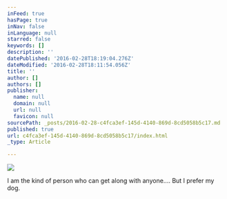 ```yaml
---
inFeed: true
hasPage: true
inNav: false
inLanguage: null
starred: false
keywords: []
description: ''
datePublished: '2016-02-28T18:19:04.276Z'
dateModified: '2016-02-28T18:11:54.056Z'
title: ''
author: []
authors: []
publisher:
  name: null
  domain: null
  url: null
  favicon: null
sourcePath: _posts/2016-02-28-c4fca3ef-145d-4140-869d-8cd5058b5c17.md
published: true
url: c4fca3ef-145d-4140-869d-8cd5058b5c17/index.html
_type: Article

---
```

![](https://the-grid-user-content.s3-us-west-2.amazonaws.com/f11b0339-633a-446e-b548-505f0d41483f.jpg)

I am the kind of person who can get along with anyone.... But I prefer my dog.